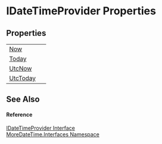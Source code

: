 # IDateTimeProvider Properties




## Properties
<table>
<tr>
<td><a href="P_MoreDateTime_Interfaces_IDateTimeProvider_Now">Now</a></td>
<td> </td></tr>
<tr>
<td><a href="P_MoreDateTime_Interfaces_IDateTimeProvider_Today">Today</a></td>
<td> </td></tr>
<tr>
<td><a href="P_MoreDateTime_Interfaces_IDateTimeProvider_UtcNow">UtcNow</a></td>
<td> </td></tr>
<tr>
<td><a href="P_MoreDateTime_Interfaces_IDateTimeProvider_UtcToday">UtcToday</a></td>
<td> </td></tr>
</table>

## See Also


#### Reference
<a href="T_MoreDateTime_Interfaces_IDateTimeProvider">IDateTimeProvider Interface</a>  
<a href="N_MoreDateTime_Interfaces">MoreDateTime.Interfaces Namespace</a>  
